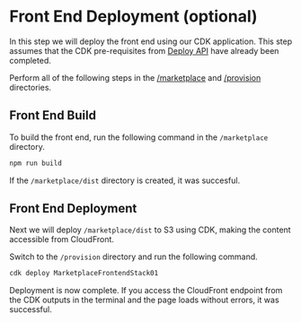# Front End Deployment (optional)

In this step we will deploy the front end using our CDK application. This step
assumes that the CDK pre-requisites from [Deploy API][1] have already been completed.

Perform all of the following steps in the [/marketplace](/marketplace) and
[/provision](/provision) directories.

## Front End Build

To build the front end, run the following command in the `/marketplace` directory.

```bash
npm run build
```

If the `/marketplace/dist` directory is created, it was succesful.

## Front End Deployment

Next we will deploy `/marketplace/dist` to S3 using CDK, making the content
accessible from CloudFront.

Switch to the `/provision` directory and run the following command.

```bash
cdk deploy MarketplaceFrontendStack01
```

Deployment is now complete. If you access the CloudFront endpoint from the CDK
outputs in the terminal and the page loads without errors, it was successful.

[1]: ./DOCS_03_DEPLOY_API.md
